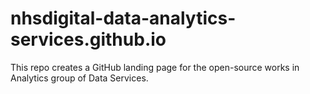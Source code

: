 # nhsdigital-data-analytics-services.github.io
This repo creates a GitHub landing page for the open-source works in Analytics group of Data Services.
